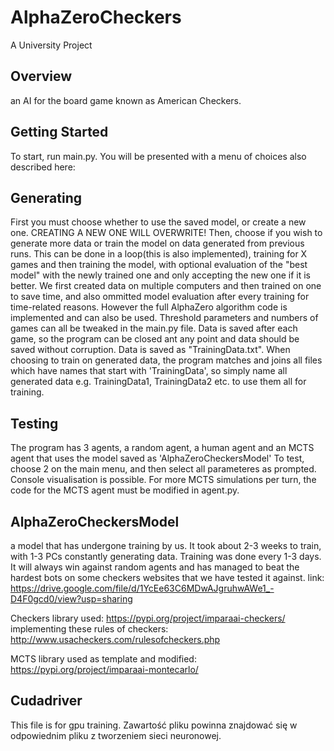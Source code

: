 # AlphaZeroCheckers
A University Project

## Overview
an AI for the board game known as American Checkers. 

## Getting Started
To start, run main.py. You will be presented with a menu of choices also described here:

## Generating 

First you must choose whether to use the saved model, or create a new one. CREATING A NEW ONE WILL OVERWRITE! Then, choose if you wish to generate more data or train the model on data generated from previous runs. This can be done in a loop(this is also implemented), training for X games and then training the model, with optional evaluation of the "best model" with the newly trained one and only accepting the new one if it is better. We first created data on multiple computers and then trained on one to save time, and also ommitted model evaluation after every training for time-related reasons. However the full AlphaZero algorithm code is implemented and can also be used. Threshold parameters and numbers of games can all be tweaked in the main.py file. Data is saved after each game, so the program can be closed ant any point and data should be saved without corruption. Data is saved as "TrainingData.txt". When choosing to train on generated data, the program matches and joins all files which have names that start with 'TrainingData', so simply name all generated data e.g. TrainingData1, TrainingData2 etc. to use them all for training.

## Testing

The program has 3 agents, a random agent, a human agent and an MCTS agent that uses the model saved as 'AlphaZeroCheckersModel'
To test, choose 2 on the main menu, and then select all parameteres as prompted. Console visualisation is possible. For more MCTS simulations per turn, the code for the MCTS agent must be modified in agent.py.

## AlphaZeroCheckersModel 

a model that has undergone training by us. It took about 2-3 weeks to train, with 1-3 PCs constantly generating data. Training was done every 1-3 days. It will always win against random agents and has managed to beat the hardest bots on some checkers websites that we have tested it against.
link: https://drive.google.com/file/d/1YcEe63C6MDwAJgruhwAWe1_-D4F0gcd0/view?usp=sharing


Checkers library used: https://pypi.org/project/imparaai-checkers/ implementing these rules of checkers: http://www.usacheckers.com/rulesofcheckers.php


MCTS library used as template and modified: https://pypi.org/project/imparaai-montecarlo/


## Cudadriver 
This file is for gpu training. 
Zawartość pliku powinna znajdować się w odpowiednim pliku z tworzeniem sieci neuronowej.

